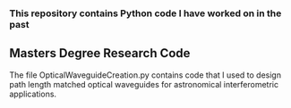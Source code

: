 ### This repository contains Python code I have worked on in the past

## Masters Degree Research Code
The file OpticalWaveguideCreation.py contains code that I used to design path length matched optical waveguides for astronomical interferometric applications.


